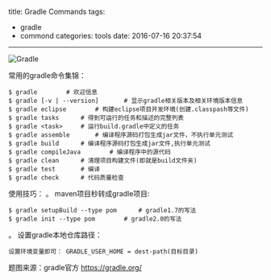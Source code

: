 title: Gradle Commands
tags:
  - gradle
  - commond
categories: tools
date: 2016-07-16 20:37:54
---

![Gradle](http://7xlmfk.com1.z0.glb.clouddn.com/images/article/gradle.svg)

常用的gradle命令集锦：

    $ gradle        # 欢迎信息
    $ gradle [-v | --version]       # 显示gradle相关版本及相关环境版本信息
    $ gradle eclipse        # 构建eclipse项目开发环境(创建.classpash等文件)
    $ gradle tasks      # 得到可运行的任务和描述的完整列表
    $ gradle <task>     # 运行build.gradle中定义的任务
    $ gradle assemble       # 编译程序源码打包生成jar文件，不执行单元测试
    $ gradle build      # 编译程序源码打包生成jar文件,执行单元测试
    $ gradle compileJava        # 编译程序中的源代码
    $ gradle clean      # 清理项目构建文件(即就是build文件夹)
    $ gradle test       # 编译
    $ gradle check      # 代码质量检查

<!-- more -->

使用技巧：
。 maven项目秒转成gradle项目:
	
    $ gradle setupBuild --type pom		# gradle1.7的写法
	$ gradle init --type pom		# gradle2.0的写法

。 设置gradle本地仓库路径： 
	
    设置环境变量即可： GRADLE_USER_HOME = dest-path(目标目录)

题图来源：gradle官方 https://gradle.org/